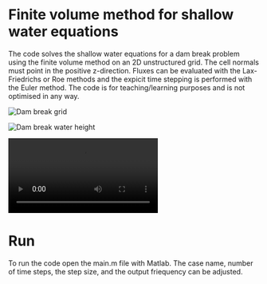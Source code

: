 # Finite volume method for shallow water equations

The code solves the shallow water equations for a dam break problem using the finite volume method on an 2D unstructured grid. The cell normals must point in the positive z-direction. Fluxes can be evaluated with the Lax-Friedrichs or Roe methods and the expicit time stepping is performed with the Euler method. The code is for teaching/learning purposes and is not optimised in any way. 

![Dam break grid](https://github.com/KBoychev/fvm_shallow_water/blob/master/dam_break_grid.png "Grid")

![Dam break water height](https://github.com/KBoychev/fvm_shallow_water/blob/master/dam_break.png "Water height")

<video controls="true" >
    <source src="https://github.com/KBoychev/fvm_shallow_water/blob/master/dam_break.ogv" type="video/ogg">
</video>

# Run

To run the code open the main.m file with Matlab. The case name, number of time steps, the step size, and the output friequency can be adjusted. 

